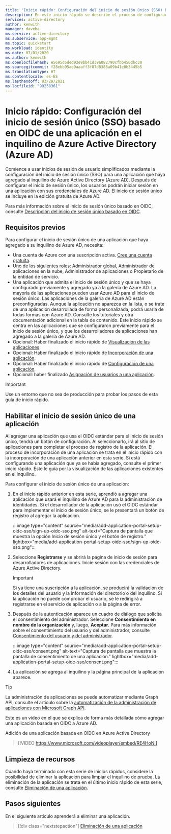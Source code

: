 ```yaml
---
title: 'Inicio rápido: Configuración del inicio de sesión único (SSO) basado en OIDC de una aplicación en el inquilino de Azure Active Directory (Azure AD)'
description: En este inicio rápido se describe el proceso de configuración del inicio de sesión único (SSO) basado en OIDC de una aplicación en el inquilino de Azure Active Directory (Azure AD).
services: active-directory
author: kenwith
manager: daveba
ms.service: active-directory
ms.subservice: app-mgmt
ms.topic: quickstart
ms.workload: identity
ms.date: 07/01/2020
ms.author: kenwith
ms.openlocfilehash: e5695d5ded92e9bb41d39a082790cfbb456dbc38
ms.sourcegitcommit: f28ebb95ae9aaaff3f87d8388a09b41e0b3445b5
ms.translationtype: HT
ms.contentlocale: es-ES
ms.lasthandoff: 03/29/2021
ms.locfileid: "99258361"
---
```

# <a name="quickstart-set-up-oidc-based-single-sign-on-sso-for-an-application-in-your-azure-active-directory-azure-ad-tenant"></a>Inicio rápido: Configuración del inicio de sesión único (SSO) basado en OIDC de una aplicación en el inquilino de Azure Active Directory (Azure AD)

Comience a usar inicios de sesión de usuario simplificados mediante la configuración del inicio de sesión único (SSO) para una aplicación que haya agregado al inquilino de Azure Active Directory (Azure AD). Después de configurar el inicio de sesión único, los usuarios podrán iniciar sesión en una aplicación con sus credenciales de Azure AD. El inicio de sesión único se incluye en la edición gratuita de Azure AD.

Para más información sobre el inicio de sesión único basado en OIDC, consulte [Descripción del inicio de sesión único basado en OIDC](configure-oidc-single-sign-on.md).

## <a name="prerequisites"></a>Requisitos previos

Para configurar el inicio de sesión único de una aplicación que haya agregado a su inquilino de Azure AD, necesita:

- Una cuenta de Azure con una suscripción activa. [Cree una cuenta gratuita](https://azure.microsoft.com/free/?WT.mc_id=A261C142F).
- Uno de los siguientes roles: Administrador global, Administrador de aplicaciones en la nube, Administrador de aplicaciones o Propietario de la entidad de servicio.
- Una aplicación que admita el inicio de sesión único y que se haya configurado previamente y agregado ya a la galería de Azure AD. La mayoría de las aplicaciones pueden usar Azure AD para el inicio de sesión único. Las aplicaciones de la galería de Azure AD están preconfiguradas. Aunque la aplicación no aparezca en la lista, o se trate de una aplicación desarrollada de forma personalizada, podrá usarla de todas formas con Azure AD. Consulte los tutoriales y otra documentación adicional en la tabla de contenido. Este inicio rápido se centra en las aplicaciones que se configuraron previamente para el inicio de sesión único, y que los desarrolladores de aplicaciones han agregado a la galería de Azure AD.
- Opcional: Haber finalizado el inicio rápido de [Visualización de las aplicaciones](view-applications-portal.md).
- Opcional: Haber finalizado el inicio rápido de [Incorporación de una aplicación](add-application-portal.md).
- Opcional: Haber finalizado el inicio rápido de [Configuración de una aplicación](add-application-portal-configure.md).
- Opcional: haber finalizado [Asignación de usuarios a una aplicación](add-application-portal-assign-users.md).

>[!IMPORTANT]
>Use un entorno que no sea de producción para probar los pasos de esta guía de inicio rápido.

## <a name="enable-single-sign-on-for-an-app"></a>Habilitar el inicio de sesión único de una aplicación

Al agregar una aplicación que usa el OIDC estándar para el inicio de sesión único, tendrá un botón de configuración. Al seleccionarlo, irá al sitio de aplicaciones para completar el proceso de registro de la aplicación. El proceso de incorporación de una aplicación se trata en el inicio rápido con la incorporación de una aplicación anterior en esta serie. Si está configurando una aplicación que ya se había agregado, consulte el primer inicio rápido. Este le guía por la visualización de las aplicaciones existentes en el inquilino. 

Para configurar el inicio de sesión único de una aplicación:

1. En el inicio rápido anterior en esta serie, aprendió a agregar una aplicación que usará el inquilino de Azure AD para la administración de identidades. Si el desarrollador de la aplicación usó el OIDC estándar para implementar el inicio de sesión único, se le presentará un botón de registro al agregar la aplicación. 

    :::image type="content" source="media/add-application-portal-setup-oidc-sso/sign-up-oidc-sso.png" alt-text="Captura de pantalla que muestra la opción Inicio de sesión único y el botón de registro." lightbox="media/add-application-portal-setup-oidc-sso/sign-up-oidc-sso.png":::


2. Seleccione **Registrarse** y se abrirá la página de inicio de sesión para desarrolladores de aplicaciones. Inicie sesión con las credenciales de Azure Active Directory. 

   > [!IMPORTANT]
    > Si ya tiene una suscripción a la aplicación, se producirá la validación de los detalles del usuario y la información del directorio o del inquilino. Si la aplicación no puede comprobar el usuario, se le redirigirá a registrarse en el servicio de aplicación o a la página de error.

3. Después de la autenticación aparece un cuadro de diálogo que solicita el consentimiento del administrador. Seleccione **Consentimiento en nombre de la organización** y, luego, **Aceptar**. Para más información sobre el consentimiento del usuario y del administrador, consulte [Consentimiento del usuario y del administrador](../develop/howto-convert-app-to-be-multi-tenant.md#understand-user-and-admin-consent).

    :::image type="content" source="media/add-application-portal-setup-oidc-sso/consent.png" alt-text="Captura de pantalla que muestra la pantalla de consentimiento de una aplicación." lightbox="media/add-application-portal-setup-oidc-sso/consent.png":::

4. La aplicación se agrega al inquilino y la página principal de la aplicación aparece.


> [!TIP]
> La administración de aplicaciones se puede automatizar mediante Graph API, consulte el artículo sobre la [automatización de la administración de aplicaciones con Microsoft Graph API](/graph/application-saml-sso-configure-api).

Este es un vídeo en el que se explica de forma más detallada cómo agregar una aplicación basada en OIDC a Azure AD.

Adición de una aplicación basada en OIDC en Azure Active Directory

> [!VIDEO https://www.microsoft.com/videoplayer/embed/RE4HoNI]

## <a name="clean-up-resources"></a>Limpieza de recursos

Cuando haya terminado con esta serie de inicios rápidos, considere la posibilidad de eliminar la aplicación para limpiar el inquilino de prueba. La eliminación de la aplicación se trata en el último inicio rápido de esta serie, consulte [Eliminación de una aplicación](delete-application-portal.md).

## <a name="next-steps"></a>Pasos siguientes

En el siguiente artículo aprenderá a eliminar una aplicación.
> [!div class="nextstepaction"]
> [Eliminación de una aplicación](delete-application-portal.md)
